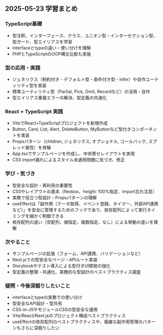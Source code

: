 ## 2025-05-23 学習まとめ

### TypeScript基礎
- 型注釈、インターフェース、クラス、ユニオン型・インターセクション型、型ガード、型エイリアスを学習
- interfaceとtypeの違い・使い分けを理解
- PHPとTypeScriptのOOP構文比較も実施

### 型の応用・実践
- ジェネリクス（制約付き・デフォルト型・条件付き型・infer）や自作ユーティリティ型を実装
- 標準ユーティリティ型（Partial, Pick, Omit, Recordなど）の活用・自作
- 型エイリアス重複エラーの解決、型定義の共通化

### React + TypeScript 実践
- ViteでReact+TypeScriptプロジェクトを新規作成
- Button, Card, List, Alert, DeleteButton, MyButtonなど型付きコンポーネントを実装
- Propsパターン（children, ジェネリクス, オプショナル, コールバック, スプレッド属性）を体験
- App.tsxでサンプルページを作成し、中央寄せレイアウトを実現
- CSS import漏れによるスタイル未適用問題に気づき、修正

### 学び・気づき
- 型安全な設計・再利用の重要性
- CSSやレイアウトの基本（flexbox、height: 100%指定、import忘れ注意）
- 実務で役立つ型設計・Propsパターンの理解
- useEffectは「副作用（データ取得、イベント登録、タイマー、外部API連携など）」を安全に管理するためのフックであり、依存配列によって実行タイミングを細かく制御できる
- 依存配列の違い（空配列、値指定、複数指定、なし）による挙動の違いを理解

### 次やること
- サンプルページの拡張（フォーム、API連携、バリデーションなど）
- Next.jsでの型安全なページ・APIルート実装
- Storybookやテスト導入による型付きUI開発の強化
- 型定義の整理・共通化、実務的な型設計のベストプラクティス調査

### 疑問・今後深掘りしたいこと
- interfaceとtypeの実務での使い分け
- 型安全なAPI設計・型共有
- CSS-in-JSやモジュールCSSの型安全な運用
- Vite/React/Next.jsのプロジェクト構成ベストプラクティス
- useEffectの依存配列のベストプラクティスや、複雑な副作用管理のパターンもさらに深掘りしたい
